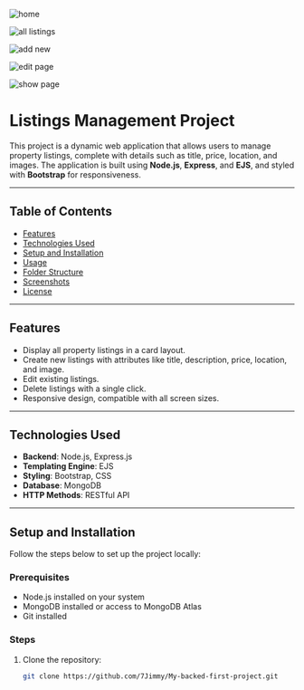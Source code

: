 ![home](https://github.com/user-attachments/assets/8d00f007-8679-442b-9ff9-007657f92c71)

![all listings](https://github.com/user-attachments/assets/2d8e0038-4209-47c7-bacc-2607f81e6e2c)

![add new](https://github.com/user-attachments/assets/15930b11-84fa-4de9-9842-e4eb959e792a)

![edit page](https://github.com/user-attachments/assets/d97e33cd-fc3c-464a-a051-711202f9cd22)

![show page](https://github.com/user-attachments/assets/93291e1f-77e5-4b63-889f-a576cf335f4b)
# Listings Management Project

This project is a dynamic web application that allows users to manage property listings, complete with details such as title, price, location, and images. The application is built using **Node.js**, **Express**, and **EJS**, and styled with **Bootstrap** for responsiveness.

---

## Table of Contents

- [Features](#features)
- [Technologies Used](#technologies-used)
- [Setup and Installation](#setup-and-installation)
- [Usage](#usage)
- [Folder Structure](#folder-structure)
- [Screenshots](#screenshots)
- [License](#license)

---

## Features

- Display all property listings in a card layout.
- Create new listings with attributes like title, description, price, location, and image.
- Edit existing listings.
- Delete listings with a single click.
- Responsive design, compatible with all screen sizes.

---

## Technologies Used

- **Backend**: Node.js, Express.js
- **Templating Engine**: EJS
- **Styling**: Bootstrap, CSS
- **Database**: MongoDB
- **HTTP Methods**: RESTful API

---

## Setup and Installation

Follow the steps below to set up the project locally:

### Prerequisites

- Node.js installed on your system
- MongoDB installed or access to MongoDB Atlas
- Git installed

### Steps

1. Clone the repository:
   ```bash
   git clone https://github.com/7Jimmy/My-backed-first-project.git
   ```

